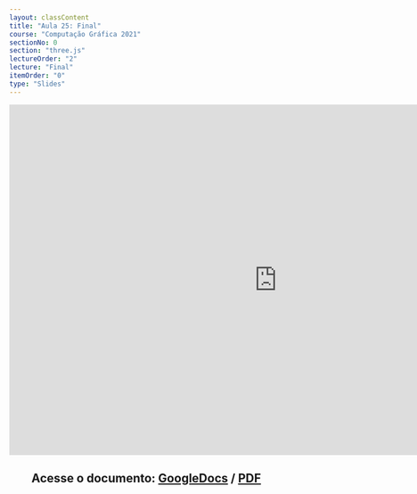 ```yaml
---
layout: classContent
title: "Aula 25: Final"
course: "Computação Gráfica 2021"
sectionNo: 0
section: "three.js"
lectureOrder: "2"
lecture: "Final"
itemOrder: "0"
type: "Slides"
---
```


<iframe src="https://docs.google.com/presentation/d/e/2PACX-1vSnkkZUel-sCH2Q9Hr3o4xmDU3O42fGPPpzJ7Qcac9j4Hq5To-2DXGfd8SAXWeuaLML4Cd3bvN460qr/embed?start=false&loop=false&delayms=3000" frameborder="0" width="960" height="629" allowfullscreen="true" mozallowfullscreen="true" webkitallowfullscreen="true"></iframe>

## &nbsp;&nbsp;&nbsp;&nbsp;&nbsp;&nbsp;&nbsp;&nbsp;Acesse o documento: [GoogleDocs](https://docs.google.com/presentation/d/1xGMOAnyH6B4dfm5tVqieLbfMBun6zMQ-BuV23BRDNB4/preview?rm=minimal&usp=sharing) / [PDF](https://drive.google.com/file/d/145upe8Iqgio4UMNGhMwHwFXmOb9H1SjC/view?usp=sharing)
